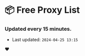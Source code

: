 # :package: Free Proxy List
### Updated every 15 minutes.

- Last updated: `2024-04-25 13:15`

:heart:
